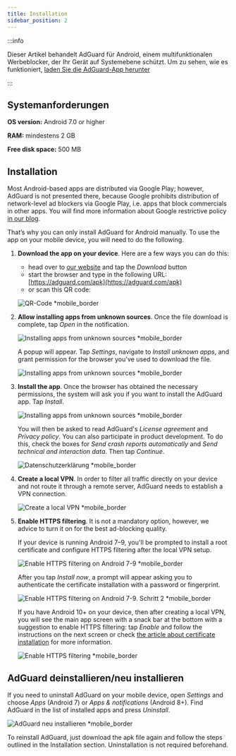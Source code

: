 ```yaml
---
title: Installation
sidebar_position: 2
---
```


:::info

Dieser Artikel behandelt AdGuard für Android, einem multifunktionalen Werbeblocker, der Ihr Gerät auf Systemebene schützt. Um zu sehen, wie es funktioniert, [laden Sie die AdGuard-App herunter](https://agrd.io/download-kb-adblock)

:::

## Systemanforderungen

**OS version:** Android 7.0 or higher

**RAM:** mindestens 2 GB

**Free disk space:** 500 MB

## Installation

Most Android-based apps are distributed via Google Play; however, AdGuard is not presented there, because Google prohibits distribution of network-level ad blockers via Google Play, i.e. apps that block commercials in other apps. You will find more information about Google restrictive policy [in our blog](https://adguard.com/blog/adguard-google-play-removal.html).

That’s why you can only install AdGuard for Android manually. To use the app on your mobile device, you will need to do the following.

1. **Download the app on your device**. Here are a few ways you can do this:

    - head over to [our website](https://adguard.com/adguard-android/overview.html) and tap the *Download* button
    - start the browser and type in the following URL: [https://adguard.com/apk](https://adguard.com/apk)
    - or scan this QR code:

    ![QR-Code *mobile_border](https://cdn.adtidy.org/content/kb/ad_blocker/android/installation/inst-qr-en-1.png)

1. **Allow installing apps from unknown sources**. Once the file download is complete, tap *Open* in the notification.

    ![Installing apps from unknown sources *mobile_border](https://cdn.adtidy.org/content/kb/ad_blocker/android/installation/inst_1.png)

    A popup will appear. Tap *Settings*, navigate to *Install unknown apps*, and grant permission for the browser you've used to download the file.

    ![Installing apps from unknown sources *mobile_border](https://cdn.adtidy.org/content/kb/ad_blocker/android/installation/inst_3.png)

1. **Install the app**. Once the browser has obtained the necessary permissions, the system will ask you if you want to install the AdGuard app. Tap *Install*.

    ![Installing apps from unknown sources *mobile_border](https://cdn.adtidy.org/content/kb/ad_blocker/android/installation/inst_4.png)

    You will then be asked to read AdGuard's *License agreement* and *Privacy policy*. You can also participate in product development. To do this, check the boxes for *Send crash reports automatically* and *Send technical and interaction data*. Then tap *Continue*.

    ![Datenschutzerklärung *mobile_border](https://cdn.adtidy.org/content/kb/ad_blocker/android/installation/fl_3.png)

1. **Create a local VPN**. In order to filter all traffic directly on your device and not route it through a remote server, AdGuard needs to establish a VPN connection.

    ![Create a local VPN *mobile_border](https://cdn.adtidy.org/content/kb/ad_blocker/android/installation/fl_2.png)

1. **Enable HTTPS filtering**. It is not a mandatory option, however, we advice to turn it on for the best ad-blocking quality.

    If your device is running Android 7–9, you'll be prompted to install a root certificate and configure HTTPS filtering after the local VPN setup.

    ![Enable HTTPS filtering on Android 7-9 *mobile_border](https://cdn.adtidy.org/content/kb/ad_blocker/android/installation/cert_1.jpg)

    After you tap *Install now*, a prompt will appear asking you to authenticate the certificate installation with a password or fingerprint.

    ![Enable HTTPS filtering on Android 7-9. Schritt 2 *mobile_border](https://cdn.adtidy.org/content/kb/ad_blocker/android/installation/cert_2.jpg)

    If you have Android 10+ on your device, then after creating a local VPN, you will see the main app screen with a snack bar at the bottom with a suggestion to enable HTTPS filtering: tap *Enable* and follow the instructions on the next screen or check [the article about certificate installation](solving-problems/manual-certificate.md) for more information.

    ![Enable HTTPS filtering *mobile_border](https://cdn.adtidy.org/content/kb/ad_blocker/android/installation/fl_5.png)

## AdGuard deinstallieren/neu installieren

If you need to uninstall AdGuard on your mobile device, open *Settings* and choose *Apps* (Android 7) or *Apps & notifications* (Android 8+). Find AdGuard in the list of installed apps and press *Uninstall*.

![AdGuard neu installieren *mobile_border](https://cdn.adtidy.org/content/kb/ad_blocker/android/installation/inst_4.png)

To reinstall AdGuard, just download the apk file again and follow the steps outlined in the Installation section. Uninstallation is not required beforehand.
